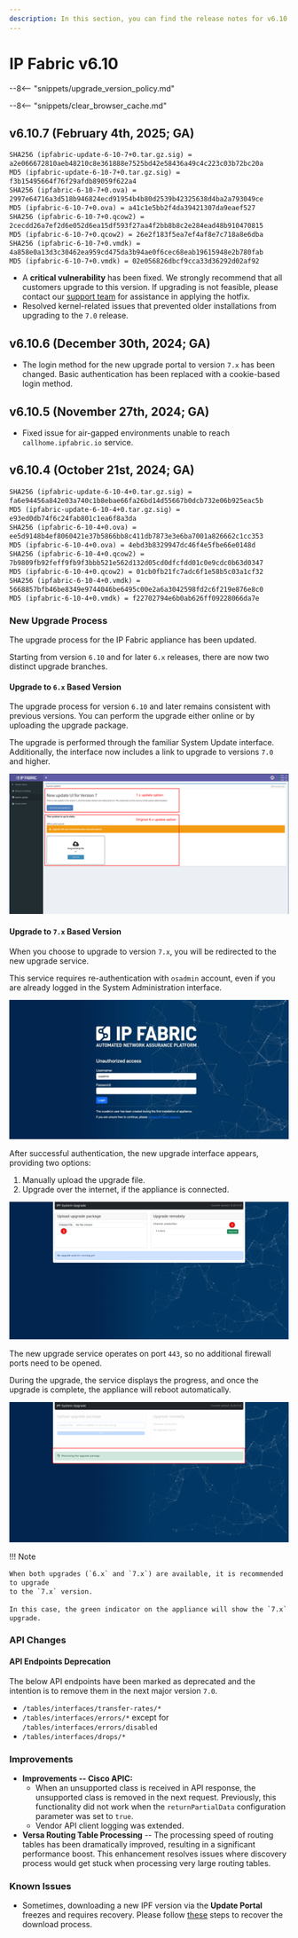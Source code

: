 ```yaml
---
description: In this section, you can find the release notes for v6.10 releases.
---
```


# IP Fabric v6.10

--8<-- "snippets/upgrade_version_policy.md"

--8<-- "snippets/clear_browser_cache.md"

## v6.10.7 (February 4th, 2025; GA)

```
SHA256 (ipfabric-update-6-10-7+0.tar.gz.sig) = a2e066672810aeb48210c8e361888e7525bd42e58436a49c4c223c03b72bc20a
MD5 (ipfabric-update-6-10-7+0.tar.gz.sig) = f3b15495664f76f29afdb89059f622a4
SHA256 (ipfabric-6-10-7+0.ova) = 2997e64716a3d518b946824ecd91954b4b80d2539b42325638d4ba2a793049ce
MD5 (ipfabric-6-10-7+0.ova) = a41c1e5bb2f4da39421307da9eaef527
SHA256 (ipfabric-6-10-7+0.qcow2) = 2cecdd26a7ef2d6e052d6ea15df593f27aa4f2bb8b8c2e284ead48b910470815
MD5 (ipfabric-6-10-7+0.qcow2) = 26e2f183f5ea7ef4af8e7c718a8e6dba
SHA256 (ipfabric-6-10-7+0.vmdk) = 4a858e0a13d3c30462ea959cd475da3b94ae0f6cec68eab19615948e2b780fab
MD5 (ipfabric-6-10-7+0.vmdk) = 02e056826dbcf9cca33d36292d02af92
```

- A **critical vulnerability** has been fixed. We strongly recommend that all customers upgrade to this version. If upgrading is not feasible, please contact our [support team](https://support.ipfabric.io) for assistance in applying the hotfix.
- Resolved kernel-related issues that prevented older installations from upgrading to the `7.0` release.

## v6.10.6 (December 30th, 2024; GA)

- The login method for the new upgrade portal to version `7.x` has been changed.
Basic authentication has been replaced with a cookie-based login method.

## v6.10.5 (November 27th, 2024; GA)

- Fixed issue for air-gapped environments unable to reach `callhome.ipfabric.io` service.

## v6.10.4 (October 21st, 2024; GA)

```
SHA256 (ipfabric-update-6-10-4+0.tar.gz.sig) = fa6e94456a842e03a740c1b8ebae66fa26bd14d55667b0dcb732e06b925eac5b
MD5 (ipfabric-update-6-10-4+0.tar.gz.sig) = e93ed0db74f6c24fab801c1ea6f8a3da
SHA256 (ipfabric-6-10-4+0.ova) = ee5d9148b4ef8060421e37b5866bb8c411db7873e3e6ba7001a826662c1cc353
MD5 (ipfabric-6-10-4+0.ova) = 4ebd3b8329947dc46f4e5fbe66e0148d
SHA256 (ipfabric-6-10-4+0.qcow2) = 7b9809fb92feff9fb9f3bbb521e562d132d05cd0dfcfdd01c0e9cdc0b63d0347
MD5 (ipfabric-6-10-4+0.qcow2) = 01cb0fb21fc7adc6f1e58b5c03a1cf32
SHA256 (ipfabric-6-10-4+0.vmdk) = 5668857bfb46be8349e9744046be6495c00e2a6a3042598fd2c6f219e876e8c0
MD5 (ipfabric-6-10-4+0.vmdk) = f22702794e6b0ab626ff09228066da7e
```

### New Upgrade Process

The upgrade process for the IP Fabric appliance has been updated.

Starting from version `6.10` and for later `6.x` releases, there are now two
distinct upgrade branches.

#### Upgrade to `6.x` Based Version

The upgrade process for version `6.10` and later remains consistent with
previous versions. You can perform the upgrade either online or by uploading the
upgrade package.

The upgrade is performed through the familiar System Update interface.
Additionally, the interface now includes a link to upgrade to versions `7.0` and
higher.

![Upgrade options](6.10_upgrade_options.png)

#### Upgrade to `7.x` Based Version

When you choose to upgrade to version `7.x`, you will be redirected to the new
upgrade service.

This service requires re-authentication with `osadmin` account, even if you are
already logged in the System Administration interface.

![Authentication for 7.x upgrades](6.10_authenticate_for_7x_upgrades.jpg)

After successful authentication, the new upgrade interface appears, providing
two options:

1. Manually upload the upgrade file.
2. Upgrade over the internet, if the appliance is connected.

![Steps to upgrade system to 7.x](6.10_upgrades_to_7x_steps.png)

The new upgrade service operates on port `443`, so no additional firewall ports
need to be opened.

During the upgrade, the service displays the progress, and once the upgrade is
complete, the appliance will reboot automatically.

![Progress bar of the upgrade](6.10_progress_bar_of_upgrade.png)

!!! Note

    When both upgrades (`6.x` and `7.x`) are available, it is recommended to upgrade
    to the `7.x` version.

    In this case, the green indicator on the appliance will show the `7.x`
    upgrade.

### API Changes

#### API Endpoints Deprecation

The below API endpoints have been marked as deprecated and the intention is to
remove them in the next major version `7.0`.

- `/tables/interfaces/transfer-rates/*`
- `/tables/interfaces/errors/*` except for `/tables/interfaces/errors/disabled`
- `/tables/interfaces/drops/*`

### Improvements

- **Improvements -- Cisco APIC:**
  - When an unsupported class is received in API response, the unsupported class
    is removed in the next request. Previously, this functionality did not work
    when the `returnPartialData` configuration parameter was set to `true`.
  - Vendor API client logging was extended.
- **Versa Routing Table Processing** -- The processing speed of routing tables
  has been dramatically improved, resulting in a significant performance boost.
  This enhancement resolves issues where discovery process would get stuck when
  processing very large routing tables.

### Known Issues

- Sometimes, downloading a new IPF version via the **Update Portal** freezes and requires recovery. Please follow [these](../../support/known_issues/IP_Fabric/download_process_freeze.md)
steps to recover the download process.
